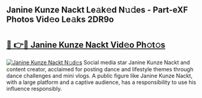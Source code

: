 ## Janine Kunze Nackt Le𝚊k𝚎d N𝚞𝚍es - Part-eXF Photos Vid𝚎o Le𝚊ks 2DR9o

# <h2><a href="http://fb2nv8.evod.top/?m=Janine+Kunze+Nackt">🔗 👉🔴 Janine Kunze Nackt Vid𝚎o Ph𝚘t𝚘s</a></h2>

[![Janine Kunze Nackt N𝚞d𝚎s](https://i.imgur.com/8V9OHl7.gif)](http://fb2nv8.evod.top/?m=Janine+Kunze+Nackt)
Social media star Janine Kunze Nackt and content creator, acclaimed for posting dance and lifestyle themes through dance challenges and mini vlogs. A public figure like Janine Kunze Nackt, with a large platform and a captive audience, has a responsibility to use his influence responsibly. 
